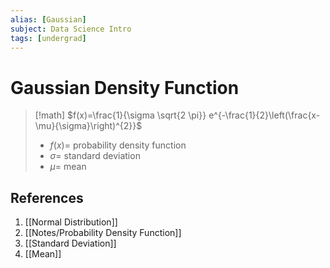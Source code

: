 ```yaml
---
alias: [Gaussian]
subject: Data Science Intro
tags: [undergrad]
---
```

# Gaussian Density Function

> [!math]
> $f(x)=\frac{1}{\sigma \sqrt{2 \pi}} e^{-\frac{1}{2}\left(\frac{x-\mu}{\sigma}\right)^{2}}$
> - $f(x)=$ probability density function
> - $\sigma=$ standard deviation
> - $\mu=$ mean

## References
1. [[Normal Distribution]]
2. [[Notes/Probability Density Function]]
3. [[Standard Deviation]]
4. [[Mean]]